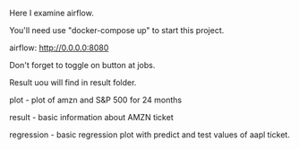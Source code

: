 Here I examine airflow.

You'll need use "docker-compose up" to start this project.

airflow: http://0.0.0.0:8080

Don't forget to toggle on button at jobs.

Result uou will find in result folder.

plot - plot of amzn and S&P 500 for 24 months

result - basic information about AMZN ticket

regression - basic regression plot with predict and test values of aapl ticket.